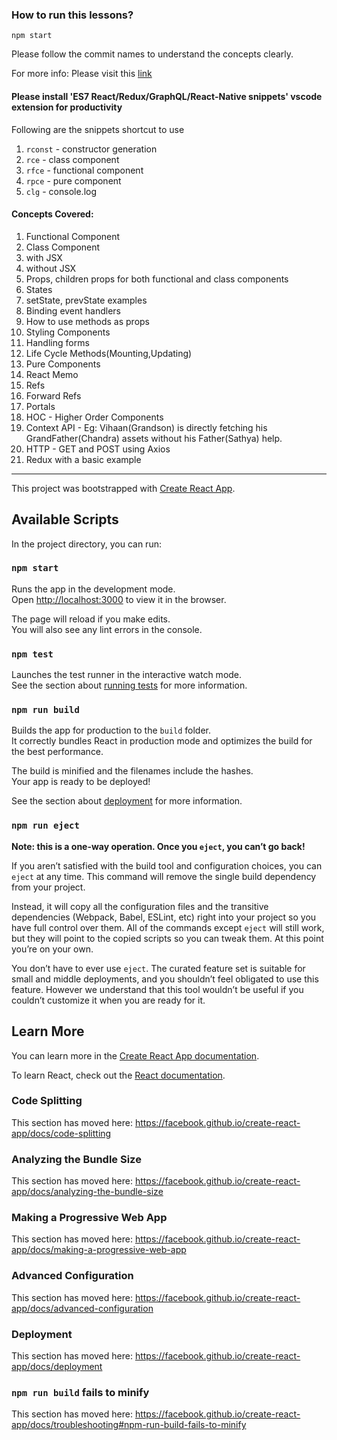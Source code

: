 ### How to run this lessons?

`npm start`

Please follow the commit names to understand the concepts clearly.

For more info: Please visit this [link](https://sathyalog.wordpress.com/2019/12/16/react-basics-2020/)

#### Please install 'ES7 React/Redux/GraphQL/React-Native snippets' vscode extension for productivity
Following are the snippets shortcut to use
1. `rconst` - constructor generation
2. `rce` - class component
3. `rfce` - functional component
4. `rpce` - pure component
5. `clg` - console.log

#### Concepts Covered:

1. Functional Component
2. Class Component
3. with JSX
4. without JSX
5. Props, children props for both functional and class components
6. States
7. setState, prevState examples
8. Binding event handlers
9. How to use methods as props
10. Styling Components
11. Handling forms
12. Life Cycle Methods(Mounting,Updating)
13. Pure Components
14. React Memo
15. Refs
16. Forward Refs
17. Portals
18. HOC - Higher Order Components
19. Context API - Eg: Vihaan(Grandson) is directly fetching his GrandFather(Chandra) assets without his Father(Sathya) help.
20. HTTP - GET and POST using Axios
21. Redux with a basic example
--------------------------------------------

This project was bootstrapped with [Create React App](https://github.com/facebook/create-react-app).

## Available Scripts

In the project directory, you can run:

### `npm start`

Runs the app in the development mode.<br />
Open [http://localhost:3000](http://localhost:3000) to view it in the browser.

The page will reload if you make edits.<br />
You will also see any lint errors in the console.

### `npm test`

Launches the test runner in the interactive watch mode.<br />
See the section about [running tests](https://facebook.github.io/create-react-app/docs/running-tests) for more information.

### `npm run build`

Builds the app for production to the `build` folder.<br />
It correctly bundles React in production mode and optimizes the build for the best performance.

The build is minified and the filenames include the hashes.<br />
Your app is ready to be deployed!

See the section about [deployment](https://facebook.github.io/create-react-app/docs/deployment) for more information.

### `npm run eject`

**Note: this is a one-way operation. Once you `eject`, you can’t go back!**

If you aren’t satisfied with the build tool and configuration choices, you can `eject` at any time. This command will remove the single build dependency from your project.

Instead, it will copy all the configuration files and the transitive dependencies (Webpack, Babel, ESLint, etc) right into your project so you have full control over them. All of the commands except `eject` will still work, but they will point to the copied scripts so you can tweak them. At this point you’re on your own.

You don’t have to ever use `eject`. The curated feature set is suitable for small and middle deployments, and you shouldn’t feel obligated to use this feature. However we understand that this tool wouldn’t be useful if you couldn’t customize it when you are ready for it.

## Learn More

You can learn more in the [Create React App documentation](https://facebook.github.io/create-react-app/docs/getting-started).

To learn React, check out the [React documentation](https://reactjs.org/).

### Code Splitting

This section has moved here: https://facebook.github.io/create-react-app/docs/code-splitting

### Analyzing the Bundle Size

This section has moved here: https://facebook.github.io/create-react-app/docs/analyzing-the-bundle-size

### Making a Progressive Web App

This section has moved here: https://facebook.github.io/create-react-app/docs/making-a-progressive-web-app

### Advanced Configuration

This section has moved here: https://facebook.github.io/create-react-app/docs/advanced-configuration

### Deployment

This section has moved here: https://facebook.github.io/create-react-app/docs/deployment

### `npm run build` fails to minify

This section has moved here: https://facebook.github.io/create-react-app/docs/troubleshooting#npm-run-build-fails-to-minify

